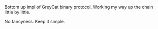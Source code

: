 Bottom up impl of GreyCat binary protocol.
Working my way up the chain little by little.

No fancyness. Keep it simple.